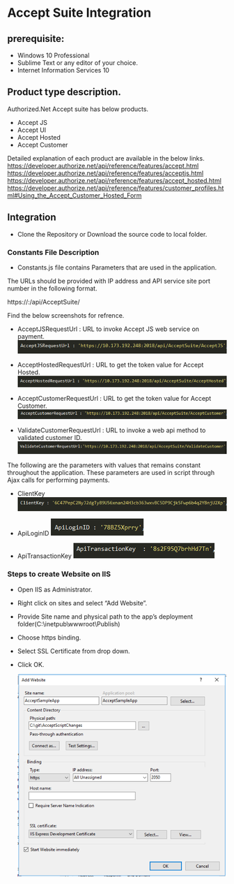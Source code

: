 # Accept Suite Integration

## prerequisite:
*	Windows 10 Professional
*	Sublime Text or any editor of your choice.
*	Internet Information Services 10

## Product type description.

Authorized.Net Accept suite has below products.
*	Accept JS
*	Accept UI
*	Accept Hosted
*	Accept Customer

Detailed explanation of each product are available in the below links.
https://developer.authorize.net/api/reference/features/accept.html
https://developer.authorize.net/api/reference/features/acceptjs.html
https://developer.authorize.net/api/reference/features/accept_hosted.html
https://developer.authorize.net/api/reference/features/customer_profiles.html#Using_the_Accept_Customer_Hosted_Form

## Integration

* Clone the Repository or Download the source code to local folder.

### Constants File Description

* Constants.js file contains Parameters that are used in the application.

The URLs should be provided with IP address and API service site port number in the following format.

https://<IPAddress>:<PortNumber>/api/AcceptSuite/<ApiMethodName>

Find the below screenshots for refrence.

* AcceptJSRequestUrl : URL to invoke Accept JS web service on payment.
![Image of AcceptJSRequestUrl](Github-Images/AcceptJSRequestUrl.PNG)

* AcceptHostedRequestUrl : URL to get the token value for Accept Hosted.
![Image of HostedRequestUrl](Github-Images/HostedRequestUrl.PNG)

* AcceptCustomerRequestUrl : URL to get the token value for Accept Customer.
![Image of CustomerRequestUrl](Github-Images/CustomerRequestUrl.PNG)

* ValidateCustomerRequestUrl : URL to invoke a web api method to validated customer ID.
![Image of ValidateCustomerUrl](Github-Images/ValidateCustomerUrl.PNG) 

 
The following are the parameters with values that remains constant throughout the application. These parameters are used in script through Ajax calls for performing payments.

* ClientKey 
![Image of keys](Github-Images/clientKey.PNG)

* ApiLoginID
![Image of keys](Github-Images/apiLogin.PNG)

* ApiTransactionKey
![Image of keys](Github-Images/apiTransactionKey.PNG)



### Steps to create Website on IIS

*	Open IIS as Administrator.

*	Right click on sites and select “Add Website”. 

*	Provide Site name and physical path to the app’s deployment folder(C:\inetpub\wwwroot\Publish)

*	Choose https binding.

* 	Select SSL Certificate from drop down.

*   Click OK.

	![Image of Add-Website](Github-Images/iisSite.PNG)